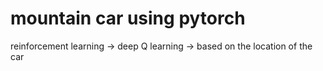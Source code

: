 # mountain car using pytorch
reinforcement learning -> deep Q learning -> based on the location of the car

